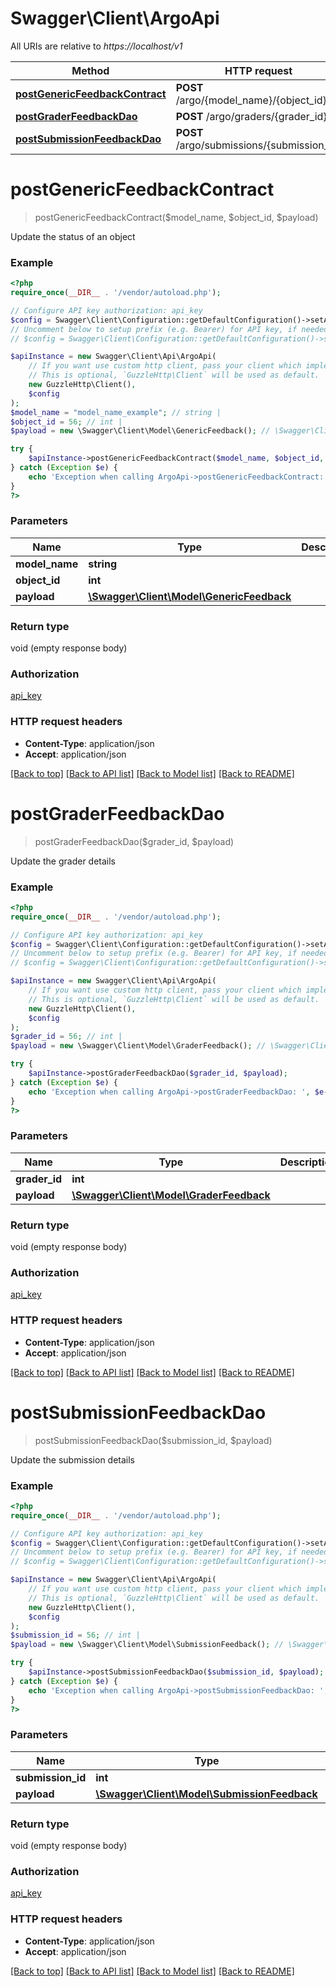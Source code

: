 # Swagger\Client\ArgoApi

All URIs are relative to *https://localhost/v1*

Method | HTTP request | Description
------------- | ------------- | -------------
[**postGenericFeedbackContract**](ArgoApi.md#postGenericFeedbackContract) | **POST** /argo/{model_name}/{object_id} | 
[**postGraderFeedbackDao**](ArgoApi.md#postGraderFeedbackDao) | **POST** /argo/graders/{grader_id} | 
[**postSubmissionFeedbackDao**](ArgoApi.md#postSubmissionFeedbackDao) | **POST** /argo/submissions/{submission_id} | 


# **postGenericFeedbackContract**
> postGenericFeedbackContract($model_name, $object_id, $payload)



Update the status of an object

### Example
```php
<?php
require_once(__DIR__ . '/vendor/autoload.php');

// Configure API key authorization: api_key
$config = Swagger\Client\Configuration::getDefaultConfiguration()->setApiKey('AUTHORIZATION', 'YOUR_API_KEY');
// Uncomment below to setup prefix (e.g. Bearer) for API key, if needed
// $config = Swagger\Client\Configuration::getDefaultConfiguration()->setApiKeyPrefix('AUTHORIZATION', 'Bearer');

$apiInstance = new Swagger\Client\Api\ArgoApi(
    // If you want use custom http client, pass your client which implements `GuzzleHttp\ClientInterface`.
    // This is optional, `GuzzleHttp\Client` will be used as default.
    new GuzzleHttp\Client(),
    $config
);
$model_name = "model_name_example"; // string | 
$object_id = 56; // int | 
$payload = new \Swagger\Client\Model\GenericFeedback(); // \Swagger\Client\Model\GenericFeedback | 

try {
    $apiInstance->postGenericFeedbackContract($model_name, $object_id, $payload);
} catch (Exception $e) {
    echo 'Exception when calling ArgoApi->postGenericFeedbackContract: ', $e->getMessage(), PHP_EOL;
}
?>
```

### Parameters

Name | Type | Description  | Notes
------------- | ------------- | ------------- | -------------
 **model_name** | **string**|  |
 **object_id** | **int**|  |
 **payload** | [**\Swagger\Client\Model\GenericFeedback**](../Model/GenericFeedback.md)|  |

### Return type

void (empty response body)

### Authorization

[api_key](../../README.md#api_key)

### HTTP request headers

 - **Content-Type**: application/json
 - **Accept**: application/json

[[Back to top]](#) [[Back to API list]](../../README.md#documentation-for-api-endpoints) [[Back to Model list]](../../README.md#documentation-for-models) [[Back to README]](../../README.md)

# **postGraderFeedbackDao**
> postGraderFeedbackDao($grader_id, $payload)



Update the grader details

### Example
```php
<?php
require_once(__DIR__ . '/vendor/autoload.php');

// Configure API key authorization: api_key
$config = Swagger\Client\Configuration::getDefaultConfiguration()->setApiKey('AUTHORIZATION', 'YOUR_API_KEY');
// Uncomment below to setup prefix (e.g. Bearer) for API key, if needed
// $config = Swagger\Client\Configuration::getDefaultConfiguration()->setApiKeyPrefix('AUTHORIZATION', 'Bearer');

$apiInstance = new Swagger\Client\Api\ArgoApi(
    // If you want use custom http client, pass your client which implements `GuzzleHttp\ClientInterface`.
    // This is optional, `GuzzleHttp\Client` will be used as default.
    new GuzzleHttp\Client(),
    $config
);
$grader_id = 56; // int | 
$payload = new \Swagger\Client\Model\GraderFeedback(); // \Swagger\Client\Model\GraderFeedback | 

try {
    $apiInstance->postGraderFeedbackDao($grader_id, $payload);
} catch (Exception $e) {
    echo 'Exception when calling ArgoApi->postGraderFeedbackDao: ', $e->getMessage(), PHP_EOL;
}
?>
```

### Parameters

Name | Type | Description  | Notes
------------- | ------------- | ------------- | -------------
 **grader_id** | **int**|  |
 **payload** | [**\Swagger\Client\Model\GraderFeedback**](../Model/GraderFeedback.md)|  |

### Return type

void (empty response body)

### Authorization

[api_key](../../README.md#api_key)

### HTTP request headers

 - **Content-Type**: application/json
 - **Accept**: application/json

[[Back to top]](#) [[Back to API list]](../../README.md#documentation-for-api-endpoints) [[Back to Model list]](../../README.md#documentation-for-models) [[Back to README]](../../README.md)

# **postSubmissionFeedbackDao**
> postSubmissionFeedbackDao($submission_id, $payload)



Update the submission details

### Example
```php
<?php
require_once(__DIR__ . '/vendor/autoload.php');

// Configure API key authorization: api_key
$config = Swagger\Client\Configuration::getDefaultConfiguration()->setApiKey('AUTHORIZATION', 'YOUR_API_KEY');
// Uncomment below to setup prefix (e.g. Bearer) for API key, if needed
// $config = Swagger\Client\Configuration::getDefaultConfiguration()->setApiKeyPrefix('AUTHORIZATION', 'Bearer');

$apiInstance = new Swagger\Client\Api\ArgoApi(
    // If you want use custom http client, pass your client which implements `GuzzleHttp\ClientInterface`.
    // This is optional, `GuzzleHttp\Client` will be used as default.
    new GuzzleHttp\Client(),
    $config
);
$submission_id = 56; // int | 
$payload = new \Swagger\Client\Model\SubmissionFeedback(); // \Swagger\Client\Model\SubmissionFeedback | 

try {
    $apiInstance->postSubmissionFeedbackDao($submission_id, $payload);
} catch (Exception $e) {
    echo 'Exception when calling ArgoApi->postSubmissionFeedbackDao: ', $e->getMessage(), PHP_EOL;
}
?>
```

### Parameters

Name | Type | Description  | Notes
------------- | ------------- | ------------- | -------------
 **submission_id** | **int**|  |
 **payload** | [**\Swagger\Client\Model\SubmissionFeedback**](../Model/SubmissionFeedback.md)|  |

### Return type

void (empty response body)

### Authorization

[api_key](../../README.md#api_key)

### HTTP request headers

 - **Content-Type**: application/json
 - **Accept**: application/json

[[Back to top]](#) [[Back to API list]](../../README.md#documentation-for-api-endpoints) [[Back to Model list]](../../README.md#documentation-for-models) [[Back to README]](../../README.md)

